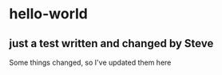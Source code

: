 # hello-world
just a test
written and changed by Steve
---
Some things changed, so I've updated them here
